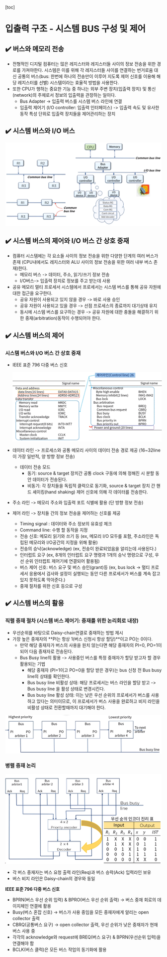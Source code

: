 [toc]

# 입출력 구조 - 시스템 BUS 구성 및 제어

## :heavy_check_mark: 버스와 메모리 전송

- 전형적인 디지털 컴퓨터는 많은 레지스터와 레지스터들 사이의 정보 전송을 위한 경로를 가져야한다. 시스템은 이를 위해 각 레지스터들 사이를 연결하는 번거로움 대신 공통의 버스(bus: 한번에 하나의 전송만이 이루어 지도록 제어 신호를 이용해 해당 레지스터를 선별) 시스템이라는 효율적 방법을 사용한다.
- 또한 CPU가 행하는 중요한 기능 중 하나는 외부 주변 장치(입출력 장치) 및 통신(network)의 주체로서 정보의 입출력을 관장하는 일이다.
  - Bus Adapter -> 입출력 버스를 시스템 버스 라인에 연결
  - 입출력 제어기 (I/O controller: 입출력 인터페이스) -> 입출력 속도 및 유사한 동작 특성 단위로 입출력 장치들을 제어관리하는 장치








## :heavy_check_mark: 시스템 버스와 I/O 버스

![image-20210324192640020](assets/image-20210324192640020.png)





## :heavy_check_mark: 시스템 버스의 제어와 I/O 버스 간 상호 중재

- 컴퓨터 시스템에는 각 요소들 사이의 정보 전송을 위한 다양한 단계의 여러 버스가 존재 (CPU내에서도 레지스터와 ALU 사이의 정보 전송을 위한 여러 내부 버스 존재)한다.
  - 메모리 버스 -> 데이터, 주소, 읽기/쓰기 정보 전송
  - I/O버스-> 입출력 장치로 정보를 주고 받는데 사용
- 공유 메모리 멀티 프로세서 시스템에서 프로세서는 시스템 버스를 통해 공유 자원에 대한 접근을 요구한다.
  - 공유 자원이 사용되고 있지 않을 경우 -> 바로 사용 승인
  - 공유 자원이 사용되고 있을 경우 -> 선점 프로세스의 종료까지 대기상태 유지
  - 동시에 시스템 버스를 요구하는 경우 -> 공유 자원에 대한 충돌을 해결하기 위한 중재(arbitration)동작이 수행되어야 한다.









## :heavy_check_mark: 시스템 버스의 제어

### 시스템 버스와 I/O 버스 간 상호 중재

- IEEE 표준 796 다중 버스 신호

  ![image-20210324193708000](assets/image-20210324193708000.png)



- 데이터 라인 -> 프로세스와 공통 메모리 사이의 데이터 전송 경로 제공 (16~32line이 가장 일반적, 양 방향 정보 전송)
  - 데이터 전송 모드
    - 동기: source & target 장치간 공통 clock 구동에 의해 정해진 시 분할 동안 데이터가 전송된다.
    - 비동기: 각 장치들을 독립적 클럭으로 동기화, source & target 장치 간 핸드 셰이킹(hand shaking) 제어 신호에 의해 각 데이터를 전송한다.
- 주소 라인 -> 메모리 주소와 입출력 포트 식별에 활용 (단 방향 정보 전송)
- 제어 라인 -> 장치들 간의 정보 전송을 제어하는 신호를 제공
  - Timing signal : 데이터와 주소 정보의 유효성 체크
  - Command line: 수행 할 동작을 지정
  - 전송 신호: 메모리 읽기와 쓰기 등 (ex, 메모리 I/O 모두를 포함, 주소라인은 독립된 메모리와 I/O공간의 지정을 위해 활용)
  - 전송의 승낙(acknowledge) (ex, 전송이 완료되었음을 알리는데 사용된다.)
  - 인터럽트 요구 (ex, 8개의 인터럽트 요구 명령과 1개의 승낙 명령으로 구성, 우선 순위 인터럽트 제어기에 연결되어 활용됨)
  - 버스 제어 신호: 버스 요구 및 버스 승인(grant)등 (ex, bus lock -> 멀티 프로세서 응용에서 검사와 설정이 실행되는 동안 다른 프로세서가 버스를 계속 잡고있지 못하도록 막아준다.)
  - 중재 절차를 위한 신호 등으로 구성







## :heavy_check_mark: 시스템 버스의 활용

### 직렬 중재 절차 (시스템 버스 제어기: 중재를 위한 논리회로 내장)

- 우선순위를 바탕으로 Daisy-chain연결로 중재하는 방법 제시
- 가장 높은 중재자의 **PI는 항상 1(버스 신청시 항상 할당)**이고 PO는 0이다.
  - 만약 해당 중재자가 버스의 사용을 원치 않는다면 해당 중재자의 PI=0, PO=1이 되어 다음 중재자로 전송된다.
  - Bus Busy line의 활용 -> 사용중인 버스를 특정 중재자가 할당 받고자 할 경우 활용되는 기법
    - 해당 중재자 (PI=1이고 PO=0을 할당 받은 경우)는 bus 신청 전 Bus busy line의 상태를 확인한다.
    - Bus busy line 비활성 상태: 해당 프로세서는 버스 라인을 할당 받고 -> Bus busy line 을 활성 상태로 변경시킨다.
    - Bus busy line 활성 상태: 이는 낮은 우선 순위의 프로세서가 버스를 사용하고 있다는 의미이므로, 이 프로세서가 버스 사용을 완료하고 비지 라인을 비활성 상태로 전환할때까지 대기해야 한다.

![image-20210324195834798](assets/image-20210324195834798.png)





### 병렬 중재 논리

![image-20210324200219635](assets/image-20210324200219635.png)

- 각 버스 중재자는 버스 요청 출력 라인(Req)과 버스 승락(Ack) 입력라인 보유
- 버스 비지 라인은 Daisy-chain의 경우와 동일

**IEEE 표준 796 다중 버스 신호**

- BPRN(버스 우선 순위 입력) & BPRO(버스 우선 순위 출력) -> 버스 중재 회로의 데이지체인 연결에 활용
- Busy(버스 혼잡 신호) -> 버스가 사용 중임을 모든 중재자에게 알리는 open collector 출력
- CBRQ(공통버스 요구) -> open collector 출력, 우선 순위가 낮은 중재자가 현재 버스 사용 중
- 각각의 acknowledge와 request에 BREQ(버스 요구) & BPRN(우선순위 입력)을 연결해야 함
- BCLK(버스 클럭)은 모든 버스 작업의 동기화에 활용